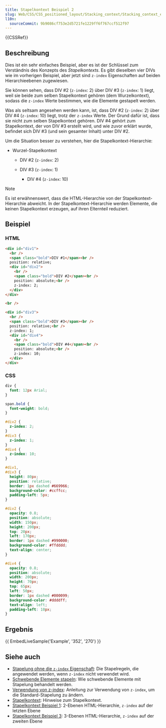 ```yaml
---
title: Stapelkontext Beispiel 2
slug: Web/CSS/CSS_positioned_layout/Stacking_context/Stacking_context_example_2
l10n:
  sourceCommit: 9b9086cf753e2d5721fe1229ff6f767ccf512f97
---
```


{{CSSRef}}

## Beschreibung

Dies ist ein sehr einfaches Beispiel, aber es ist der Schlüssel zum Verständnis des Konzepts des _Stapelkontexts_. Es gibt dieselben vier DIVs wie im vorherigen Beispiel, aber jetzt sind `z-index` Eigenschaften auf beiden Hierarchieebenen zugewiesen.

Sie können sehen, dass DIV #2 (`z-index`: 2) über DIV #3 (`z-index`: 1) liegt, weil sie beide zum selben Stapelkontext gehören (dem Wurzelkontext), sodass die `z-index` Werte bestimmen, wie die Elemente gestapelt werden.

Was als seltsam angesehen werden kann, ist, dass DIV #2 (`z-index`: 2) über DIV #4 (`z-index`: 10) liegt, trotz der `z-index` Werte. Der Grund dafür ist, dass sie nicht zum selben Stapelkontext gehören. DIV #4 gehört zum Stapelkontext, der von DIV #3 erstellt wird, und wie zuvor erklärt wurde, befindet sich DIV #3 (und sein gesamter Inhalt) unter DIV #2.

Um die Situation besser zu verstehen, hier die Stapelkontext-Hierarchie:

- Wurzel-Stapelkontext

  - DIV #2 (`z-index`: 2)
  - DIV #3 (`z-index`: 1)

    - DIV #4 (`z-index`: 10)

> [!NOTE]
> Es ist erwähnenswert, dass die HTML-Hierarchie von der Stapelkontext-Hierarchie abweicht. In der Stapelkontext-Hierarchie werden Elemente, die keinen Stapelkontext erzeugen, auf ihren Elternteil reduziert.

## Beispiel

### HTML

```html
<div id="div1">
  <br />
  <span class="bold">DIV #1</span><br />
  position: relative;
  <div id="div2">
    <br />
    <span class="bold">DIV #2</span><br />
    position: absolute;<br />
    z-index: 2;
  </div>
</div>

<br />

<div id="div3">
  <br />
  <span class="bold">DIV #3</span><br />
  position: relative;<br />
  z-index: 1;
  <div id="div4">
    <br />
    <span class="bold">DIV #4</span><br />
    position: absolute;<br />
    z-index: 10;
  </div>
</div>
```

### CSS

```css
div {
  font: 12px Arial;
}

span.bold {
  font-weight: bold;
}

#div2 {
  z-index: 2;
}
#div3 {
  z-index: 1;
}
#div4 {
  z-index: 10;
}

#div1,
#div3 {
  height: 80px;
  position: relative;
  border: 1px dashed #669966;
  background-color: #ccffcc;
  padding-left: 5px;
}

#div2 {
  opacity: 0.8;
  position: absolute;
  width: 150px;
  height: 200px;
  top: 20px;
  left: 170px;
  border: 1px dashed #990000;
  background-color: #ffdddd;
  text-align: center;
}

#div4 {
  opacity: 0.8;
  position: absolute;
  width: 200px;
  height: 70px;
  top: 65px;
  left: 50px;
  border: 1px dashed #000099;
  background-color: #ddddff;
  text-align: left;
  padding-left: 10px;
}
```

## Ergebnis

{{ EmbedLiveSample('Example', '352', '270') }}

## Siehe auch

- [Stapelung ohne die `z-index` Eigenschaft](/de/docs/Web/CSS/CSS_positioned_layout/Stacking_without_z-index): Die Stapelregeln, die angewendet werden, wenn `z-index` nicht verwendet wird.
- [Schwebende Elemente stapeln](/de/docs/Web/CSS/CSS_positioned_layout/Stacking_floating_elements): Wie schwebende Elemente mit Stapelung behandelt werden.
- [Verwendung von z-index](/de/docs/Web/CSS/CSS_positioned_layout/Using_z-index): Anleitung zur Verwendung von `z-index`, um die Standard-Stapelung zu ändern.
- [Stapelkontext](/de/docs/Web/CSS/CSS_positioned_layout/Stacking_context): Hinweise zum Stapelkontext.
- [Stapelkontext Beispiel 1](/de/docs/Web/CSS/CSS_positioned_layout/Stacking_context/Stacking_context_example_1): 2-Ebenen HTML-Hierarchie, `z-index` auf der letzten Ebene
- [Stapelkontext Beispiel 3](/de/docs/Web/CSS/CSS_positioned_layout/Stacking_context/Stacking_context_example_3): 3-Ebenen HTML-Hierarchie, `z-index` auf der zweiten Ebene
